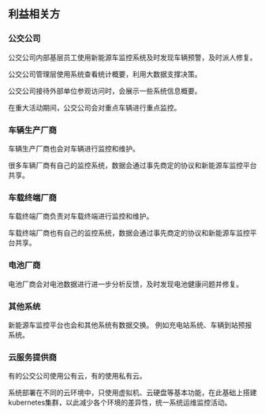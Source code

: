 ## 利益相关方

### 公交公司

公交公司内部基层员工使用新能源车监控系统及时发现车辆预警，及时派人修复。

公交公司管理层使用系统查看统计概要，利用大数据支撑决策。

公交公司接待外部单位参观访问时，会展示一些系统信息概要。

在重大活动期间，公交公司会对重点车辆进行重点监控。

### 车辆生产厂商

车辆生产厂商也会对车辆进行监控和维护。

很多车辆厂商有自己的监控系统，数据会通过事先商定的协议和新能源车监控平台共享。

### 车载终端厂商

车载终端厂商负责对车载终端进行监控和维护。

车载终端厂商也有自己的监控系统，数据会通过事先商定的协议和新能源车监控平台共享。

### 电池厂商

电池厂商会对电池数据进行进一步分析反馈，及时发现电池健康问题并修复。

### 其他系统

新能源车监控平台也会和其他系统有数据交换。
例如充电站系统、车辆到站预报系统。

### 云服务提供商

有的公交公司使用公有云，有的使用私有云。

系统部署在不同的云环境中，只使用虚拟机、云硬盘等基本功能，在此基础上搭建kubernetes集群，以此减少各个环境的差异性，统一系统运维监控活动。
